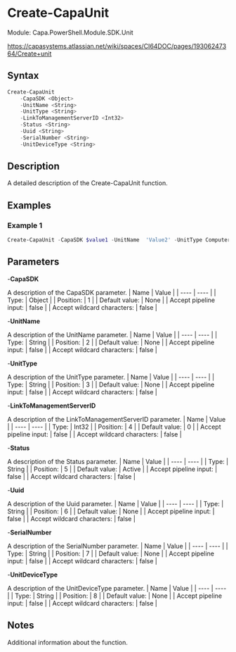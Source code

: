 # Create-CapaUnit
Module: Capa.PowerShell.Module.SDK.Unit

https://capasystems.atlassian.net/wiki/spaces/CI64DOC/pages/19306247364/Create+unit

## Syntax

```powershell
Create-CapaUnit
	-CapaSDK <Object>
	-UnitName <String>
	-UnitType <String>
	-LinkToManagementServerID <Int32>
	-Status <String>
	-Uuid <String>
	-SerialNumber <String>
	-UnitDeviceType <String>
```

## Description

A detailed description of the Create-CapaUnit function.

## Examples

### Example 1
```powershell
Create-CapaUnit -CapaSDK $value1 -UnitName  'Value2' -UnitType Computer -LinkToManagementServerID  $value4
```
    

## Parameters

-**CapaSDK**

A description of the CapaSDK parameter.
| Name | Value |
| ---- | ---- |
| Type: | Object |
| Position: | 1 | 
| Default value: | None | 
| Accept pipeline input: | false | 
| Accept wildcard characters: | false | 

-**UnitName**

A description of the UnitName  parameter.
| Name | Value |
| ---- | ---- |
| Type: | String |
| Position: | 2 | 
| Default value: | None | 
| Accept pipeline input: | false | 
| Accept wildcard characters: | false | 

-**UnitType**

A description of the UnitType parameter.
| Name | Value |
| ---- | ---- |
| Type: | String |
| Position: | 3 | 
| Default value: | None | 
| Accept pipeline input: | false | 
| Accept wildcard characters: | false | 

-**LinkToManagementServerID**

A description of the LinkToManagementServerID  parameter.
| Name | Value |
| ---- | ---- |
| Type: | Int32 |
| Position: | 4 | 
| Default value: | 0 | 
| Accept pipeline input: | false | 
| Accept wildcard characters: | false | 

-**Status**

A description of the Status parameter.
| Name | Value |
| ---- | ---- |
| Type: | String |
| Position: | 5 | 
| Default value: | Active | 
| Accept pipeline input: | false | 
| Accept wildcard characters: | false | 

-**Uuid**

A description of the Uuid  parameter.
| Name | Value |
| ---- | ---- |
| Type: | String |
| Position: | 6 | 
| Default value: | None | 
| Accept pipeline input: | false | 
| Accept wildcard characters: | false | 

-**SerialNumber**

A description of the SerialNumber  parameter.
| Name | Value |
| ---- | ---- |
| Type: | String |
| Position: | 7 | 
| Default value: | None | 
| Accept pipeline input: | false | 
| Accept wildcard characters: | false | 

-**UnitDeviceType**

A description of the UnitDeviceType parameter.
| Name | Value |
| ---- | ---- |
| Type: | String |
| Position: | 8 | 
| Default value: | None | 
| Accept pipeline input: | false | 
| Accept wildcard characters: | false | 


## Notes

Additional information about the function.
